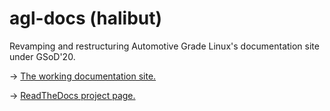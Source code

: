 # agl-docs (halibut)
Revamping and restructuring Automotive Grade Linux's documentation site under GSoD'20.

-> [The working documentation site.](https://agl-docs.readthedocs.io/en/halibut/)

-> [ReadTheDocs project page.](https://readthedocs.org/projects/agl-docs/)
